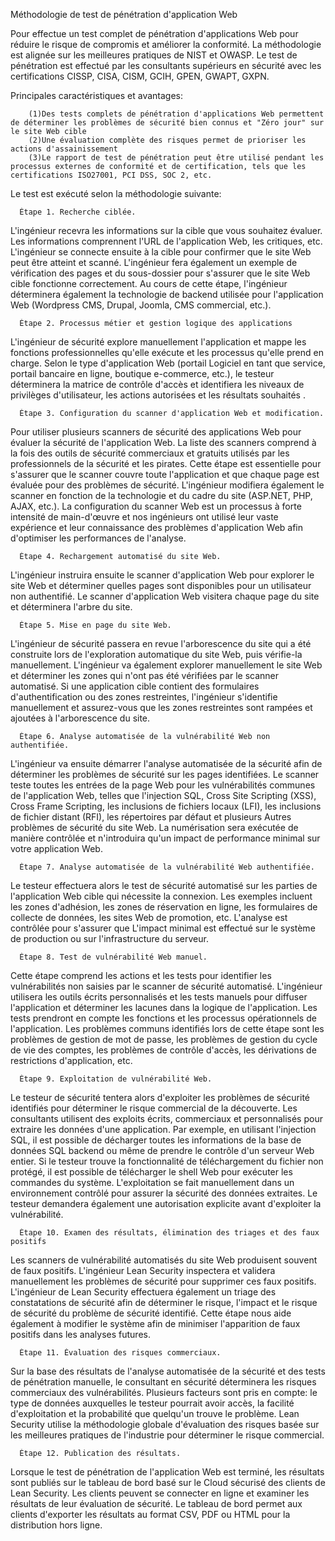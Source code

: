 Méthodologie de test de pénétration d'application Web

Pour effectue un test complet de pénétration d'applications Web pour réduire le risque de compromis et améliorer la conformité. 
La méthodologie est alignée sur les meilleures pratiques de NIST et OWASP. Le test de pénétration est effectué par les consultants supérieurs en sécurité avec les certifications CISSP, CISA, CISM, GCIH, GPEN, GWAPT, GXPN.

Principales caractéristiques et avantages:

        (1)Des tests complets de pénétration d'applications Web permettent de déterminer les problèmes de sécurité bien connus et "Zéro jour" sur le site Web cible
        (2)Une évaluation complète des risques permet de prioriser les actions d'assainissement
        (3)Le rapport de test de pénétration peut être utilisé pendant les processus externes de conformité et de certification, tels que les certifications ISO27001, PCI DSS, SOC 2, etc.

Le test est exécuté selon la méthodologie suivante:


      Étape 1. Recherche ciblée.

L'ingénieur  recevra les informations sur la cible que vous souhaitez évaluer. Les informations comprennent l'URL de l'application Web, les critiques, etc. L'ingénieur se connecte ensuite à la cible pour confirmer que le site Web peut être atteint et scanné. L'ingénieur fera également un exemple de vérification des pages et du sous-dossier pour s'assurer que le site Web cible fonctionne correctement. Au cours de cette étape, l'ingénieur déterminera également la technologie de backend utilisée pour l'application Web (Wordpress CMS, Drupal, Joomla, CMS commercial, etc.).

      Étape 2. Processus métier et gestion logique des applications

L'ingénieur de sécurité explore manuellement l'application et mappe les fonctions professionnelles qu'elle exécute et les processus qu'elle prend en charge. Selon le type d'application Web (portail Logiciel en tant que service, portail bancaire en ligne, boutique e-commerce, etc.), le testeur déterminera la matrice de contrôle d'accès et identifiera les niveaux de privilèges d'utilisateur, les actions autorisées et les résultats souhaités .

      Étape 3. Configuration du scanner d'application Web et modification.

Pour  utiliser plusieurs scanners de sécurité des applications Web pour évaluer la sécurité de l'application Web. La liste des scanners comprend à la fois des outils de sécurité commerciaux et gratuits utilisés par les professionnels de la sécurité et les pirates. Cette étape est essentielle pour s'assurer que le scanner couvre toute l'application et que chaque page est évaluée pour des problèmes de sécurité. L'ingénieur modifiera également le scanner en fonction de la technologie et du cadre du site (ASP.NET, PHP, AJAX, etc.). La configuration du scanner Web est un processus à forte intensité de main-d'œuvre et nos ingénieurs ont utilisé leur vaste expérience et leur connaissance des problèmes d'application Web afin d'optimiser les performances de l'analyse.

      Étape 4. Rechargement automatisé du site Web.

L'ingénieur  instruira ensuite le scanner d'application Web pour explorer le site Web et déterminer quelles pages sont disponibles pour un utilisateur non authentifié. Le scanner d'application Web visitera chaque page du site et déterminera l'arbre du site.

      Étape 5. Mise en page du site Web.

L'ingénieur de sécurité passera en revue l'arborescence du site qui a été construite lors de l'exploration automatique du site Web, puis vérifie-la manuellement. L'ingénieur va également explorer manuellement le site Web et déterminer les zones qui n'ont pas été vérifiées par le scanner automatisé. Si une application cible contient des formulaires d'authentification ou des zones restreintes, l'ingénieur s'identifie manuellement et assurez-vous que les zones restreintes sont rampées et ajoutées à l'arborescence du site.

      Étape 6. Analyse automatisée de la vulnérabilité Web non authentifiée.
  
 L'ingénieur va ensuite démarrer l'analyse automatisée de la sécurité afin de déterminer les problèmes de sécurité sur les pages identifiées. Le scanner teste toutes les entrées de la page Web pour les vulnérabilités communes de l'application Web, telles que l'injection SQL, Cross Site Scripting (XSS), Cross Frame Scripting, les inclusions de fichiers locaux (LFI), les inclusions de fichier distant (RFI), les répertoires par défaut et plusieurs Autres problèmes de sécurité du site Web. La numérisation sera exécutée de manière contrôlée et n'introduira qu'un impact de performance minimal sur votre application Web.
 
      Étape 7. Analyse automatisée de la vulnérabilité Web authentifiée.
     
Le testeur effectuera alors le test de sécurité automatisé sur les parties de l'application Web cible qui nécessite la connexion. Les exemples incluent les zones d'adhésion, les zones de réservation en ligne, les formulaires de collecte de données, les sites Web de promotion, etc. L'analyse est contrôlée pour s'assurer que L'impact minimal est effectué sur le système de production ou sur l'infrastructure du serveur.

      Étape 8. Test de vulnérabilité Web manuel.

Cette étape comprend les actions et les tests pour identifier les vulnérabilités non saisies par le scanner de sécurité automatisé. L'ingénieur utilisera les outils écrits personnalisés et les tests manuels pour diffuser l'application et déterminer les lacunes dans la logique de l'application. Les tests prendront en compte les fonctions et les processus opérationnels de l'application. Les problèmes communs identifiés lors de cette étape sont les problèmes de gestion de mot de passe, les problèmes de gestion du cycle de vie des comptes, les problèmes de contrôle d'accès, les dérivations de restrictions d'application, etc.

      Étape 9. Exploitation de vulnérabilité Web.
     
Le testeur de sécurité tentera alors d'exploiter les problèmes de sécurité identifiés pour déterminer le risque commercial de la découverte. Les consultants utilisent des exploits écrits, commerciaux et personnalisés pour extraire les données d'une application. 
Par exemple, en utilisant l'injection SQL, il est possible de décharger toutes les informations de la base de données SQL backend ou même de prendre le contrôle d'un serveur Web entier. Si le testeur trouve la fonctionnalité de téléchargement du fichier non protégé, il est possible de télécharger le shell Web pour exécuter les commandes du système. L'exploitation se fait manuellement dans un environnement contrôlé pour assurer la sécurité des données extraites. Le testeur demandera également une autorisation explicite avant d'exploiter la vulnérabilité.

      Étape 10. Examen des résultats, élimination des triages et des faux positifs

Les scanners de vulnérabilité automatisés du site Web produisent souvent de faux positifs. L'ingénieur Lean Security inspectera et validera manuellement les problèmes de sécurité pour supprimer ces faux positifs. L'ingénieur de Lean Security effectuera également un triage des constatations de sécurité afin de déterminer le risque, l'impact et le risque de sécurité du problème de sécurité identifié. Cette étape nous aide également à modifier le système afin de minimiser l'apparition de faux positifs dans les analyses futures.

      Étape 11. Évaluation des risques commerciaux.

Sur la base des résultats de l'analyse automatisée de la sécurité et des tests de pénétration manuelle, le consultant en sécurité déterminera les risques commerciaux des vulnérabilités. Plusieurs facteurs sont pris en compte: le type de données auxquelles le testeur pourrait avoir accès, la facilité d'exploitation et la probabilité que quelqu'un trouve le problème. Lean Security utilise la méthodologie globale d'évaluation des risques basée sur les meilleures pratiques de l'industrie pour déterminer le risque commercial.

      Étape 12. Publication des résultats.
 
Lorsque le test de pénétration de l'application Web est terminé, les résultats sont publiés sur le tableau de bord basé sur le Cloud sécurisé des clients de Lean Security. Les clients peuvent se connecter en ligne et examiner les résultats de leur évaluation de sécurité. Le tableau de bord permet aux clients d'exporter les résultats au format CSV, PDF ou HTML pour la distribution hors ligne. 
